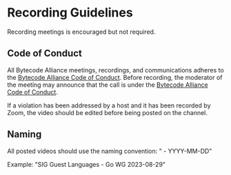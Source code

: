 # Recording Guidelines

Recording meetings is encouraged but not required.

## Code of Conduct

All Bytecode Alliance meetings, recordings, and communications adheres to the [Bytecode Alliance Code of Conduct][coc]. Before recording, the moderator of the meeting may
announce that the call is under the [Bytecode Alliance Code of Conduct][coc].

If a violation has been addressed by a host and it has been recorded by Zoom, the video should be edited before being posted on the channel.

## Naming

All posted videos should use the naming convention: "<SIG or project> - <meeting name> YYYY-MM-DD"

Example: "SIG Guest Languages - Go WG 2023-08-29"

[coc]: https://github.com/bytecodealliance/governance/blob/main/CODE_OF_CONDUCT.md
[YouTube Channel]: https://www.youtube.com/@bytecodealliance/playlists